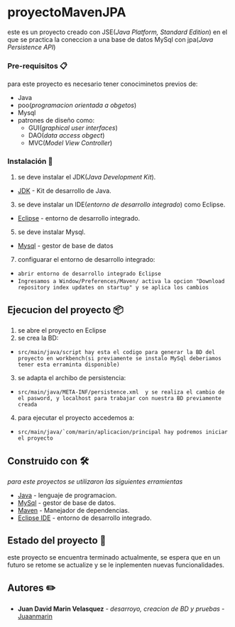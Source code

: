 # proyectoMavenJPA

este es un proyecto creado con JSE(_Java Platform, Standard Edition_) en el que se practica la coneccion a una base de datos MySql con jpa(_Java Persistence API_)


### Pre-requisitos 📋

para este proyecto es necesario tener conociminetos previos de:
* Java
* poo(_programacion orientada a obgetos_)
* Mysql
* patrones de diseño como:
  * GUI(_graphical user interfaces_)
  * DAO(_data access obgect_)
  * MVC(_Model View Controller_)


### Instalación 🔧

1. se deve instalar el JDK(_Java Development Kit_).
* [JDK](https://www.oracle.com/java/technologies/downloads/) - Kit de desarrollo de Java.
3. se deve instalar un IDE(_entorno de desarrollo integrado_) como Eclipse.
* [Eclipse](https://www.eclipse.org/downloads/) -  entorno de desarrollo integrado.
5. se deve instalar Mysql.
* [Mysql](https://dev.mysql.com/downloads/mysql/) - gestor de base de datos
7. configuarar el entorno de desarrollo integrado:
  * ```abrir entorno de desarrollo integrado Eclipse```
  * ```Ingresamos a Window/Preferences/Maven/ activa la opcion "Download repository index updates on startup" y se aplica los cambios```


## Ejecucion del proyecto 📦

1. se abre el proyecto en Eclipse
2. se crea la BD:
  * ```src/main/java/script hay esta el codigo para generar la BD del proyecto en workbench(si previamente se instalo MySql deberiamos tener esta erraminta disponible)```
3. se adapta el archibo de persistencia:
  * ```src/main/java/META-INF/persistence.xml  y se realiza el cambio de el pasword, y localhost para trabajar con nuestra BD previamente creada```
4. para ejecutar el proyecto accedemos a:
  * ```src/main/java/`com/marin/aplicacion/principal hay podremos iniciar el proyecto```


## Construido con 🛠️

_para este proyectos se utilizaron las siguientes erramientas_

* [Java](https://www.java.com/es/) - lenguaje de programacion.
* [MySql](https://www.mysql.com/) - gestor de base de datos.
* [Maven](https://maven.apache.org/) - Manejador de dependencias.
* [Eclipse IDE](https://www.eclipse.org/downloads/) - entorno de desarrollo integrado.


## Estado del proyecto 📌

este proyecto se encuentra terminado actualmente, se espera que en un futuro se retome se actualize y se le inplementen nuevas funcionalidades.


## Autores ✏️

* **Juan David Marin Velasquez** - *desarroyo, creacion de BD y pruebas* - [Juaanmarin](https://github.com/juaanmarin)

